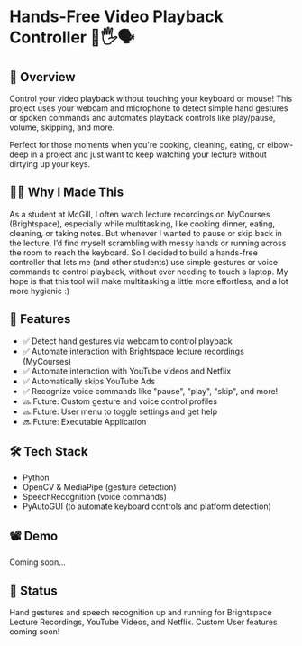 # Hands-Free Video Playback Controller 🎥🖐️🗣️

## 🌟 Overview
Control your video playback without touching your keyboard or mouse! This project uses your webcam and microphone to detect simple hand gestures or spoken commands and automates playback controls like play/pause, volume, skipping, and more.

Perfect for those moments when you're cooking, cleaning, eating, or elbow-deep in a project and just want to keep watching your lecture without dirtying up your keys.

## 🙋‍♀️ Why I Made This
As a student at McGill, I often watch lecture recordings on MyCourses (Brightspace), especially while multitasking, like cooking dinner, eating, cleaning, or taking notes. But whenever I wanted to pause or skip back in the lecture, I’d find myself scrambling with messy hands or running across the room to reach the keyboard.
So I decided to build a hands-free controller that lets me (and other students) use simple gestures or voice commands to control playback, without ever needing to touch a laptop. My hope is that this tool will make multitasking a little more effortless, and a lot more hygienic :)

## 🎯 Features
- ✅ Detect hand gestures via webcam to control playback
- ✅ Automate interaction with Brightspace lecture recordings (MyCourses)
- ✅ Automate interaction with YouTube videos and Netflix
- ✅ Automatically skips YouTube Ads
- ✅ Recognize voice commands like "pause", "play", "skip", and more!
- 🔜 Future: Custom gesture and voice control profiles
- 🔜 Future: User menu to toggle settings and get help
- 🔜 Future: Executable Application

## 🛠️ Tech Stack
- Python
- OpenCV & MediaPipe (gesture detection)
- SpeechRecognition (voice commands)
- PyAutoGUI (to automate keyboard controls and platform detection)

## 📽️ Demo
Coming soon...

## 📌 Status
Hand gestures and speech recognition up and running for Brightspace Lecture Recordings, YouTube Videos, and Netflix. Custom User features coming soon!
